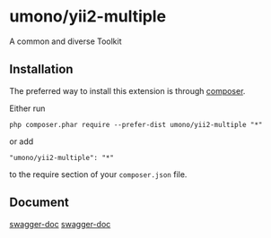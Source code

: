 umono/yii2-multiple
===================
A common and diverse Toolkit

Installation
------------

The preferred way to install this extension is through [composer](http://getcomposer.org/download/).

Either run

```
php composer.phar require --prefer-dist umono/yii2-multiple "*"
```

or add

```
"umono/yii2-multiple": "*"
```

to the require section of your `composer.json` file.





Document
-----
[swagger-doc](https://zircote.github.io/swagger-php/guide/faq.html#skipping-unknown-someclass)
[swagger-doc](https://www.kancloud.cn/punghunger/apidoc/934753)
